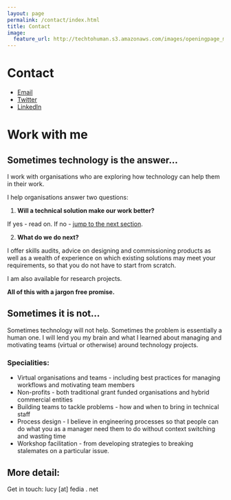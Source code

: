 ```yaml
---
layout: page
permalink: /contact/index.html
title: Contact
image:
  feature_url: http://techtohuman.s3.amazonaws.com/images/openingpage_montage.jpeg
---
```


# Contact 

* [Email](mailto:lucy@fedia.net) 
* [Twitter](https://twitter.com/lucyfedia) 
* [LinkedIn](http://uk.linkedin.com/in/lucyfedia) 

# Work with me

## Sometimes technology is the answer...

I work with organisations who are exploring how technology can help them in their work. 

I help organisations answer two questions: 

<ol>
	<li> <strong> Will a technical solution make our work better? </strong></li>  
</ol>

If yes - read on. If no - [jump to the next section](#no). 

<ol start="2">
	<li><strong>What do we do next?</strong> </li> 
</ol>

I offer skills audits, advice on designing and commissioning products as well as a wealth of experience on which existing solutions may meet your requirements, so that you do not have to start from scratch. 

I am also available for research projects. 

**All of this with a jargon free promise.**

<a name="no">

## Sometimes it is not...

Sometimes technology will not help. Sometimes the problem is essentially a human one. I will lend you my brain and what I learned about managing and motivating teams (virtual or otherwise) around technology projects. 

### Specialities: 

* Virtual organisations and teams - including best practices for managing workflows and motivating team members
* Non-profits - both traditional grant funded organisations and hybrid commercial entities
* Building teams to tackle problems - how and when to bring in technical staff
* Process design - I believe in engineering processes so that people can do what you as a manager need them to do without context switching and wasting time 
* Workshop facilitation - from developing strategies to breaking stalemates on a particular issue. 

## More detail: 

Get in touch: lucy [at] fedia . net 